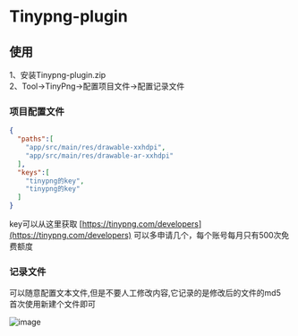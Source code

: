 # Tinypng-plugin


## 使用
1、安装Tinypng-plugin.zip \
2、Tool->TinyPng->配置项目文件->配置记录文件

### 项目配置文件
```json
{
  "paths":[
    "app/src/main/res/drawable-xxhdpi",
    "app/src/main/res/drawable-ar-xxhdpi"
  ],
  "keys":[
    "tinypng的key",
    "tinypng的key"
  ]
}
```

key可以从这里获取 [https://tinypng.com/developers](https://tinypng.com/developers) 可以多申请几个，每个账号每月只有500次免费额度

### 记录文件
可以随意配置文本文件,但是不要人工修改内容,它记录的是修改后的文件的md5\
首次使用新建个文件即可

![image](https://user-images.githubusercontent.com/19563459/197696431-fa686e63-dec9-4c8d-8006-76f75a364c0a.png)
